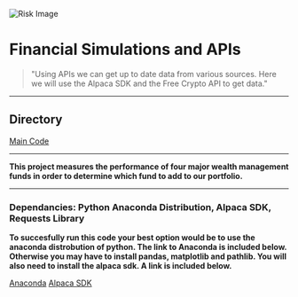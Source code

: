 ![Risk Image](images/api.jpg)
# Financial Simulations and APIs

>"Using APIs we can get up to date data from various sources. Here we will use the Alpaca SDK and the Free Crypto API to get data."

---

## Directory
[Main Code](Starter_Code/financial_planning_tools.ipynb)

---

**This project measures the performance of four major wealth management funds in order to determine which fund to add to our portfolio.**

---

### Dependancies: Python Anaconda Distribution, Alpaca SDK, Requests Library
**To succesfully run this code your best option would be to use the anaconda distrobution of python. The link to Anaconda is included below. Otherwise you may have to install pandas, matplotlib and pathlib. You will also need to install the alpaca sdk. A link is included below.**

[Anaconda](https://www.anaconda.com/)
[Alpaca SDK](https://github.com/alpacahq/alpaca-trade-api-python/)
